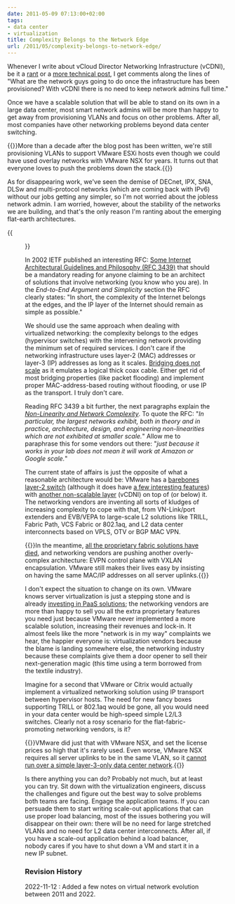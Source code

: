 ```yaml
---
date: 2011-05-09 07:13:00+02:00
tags:
- data center
- virtualization
title: Complexity Belongs to the Network Edge
url: /2011/05/complexity-belongs-to-network-edge/
---
```

Whenever I write about vCloud Director Networking Infrastructure (vCDNI), be it a [rant](/2010/11/vcloud-director-hand-network-over-to/) or a [more technical post](/2011/04/vcloud-director-networking/), I get comments along the lines of "What are the network guys going to do once the infrastructure has been provisioned? With vCDNI there is no need to keep network admins full time."

Once we have a scalable solution that will be able to stand on its own in a large data center, most smart network admins will be more than happy to get away from provisioning VLANs and focus on other problems. After all, most companies have other networking problems beyond data center switching.
<!--more-->
{{<note update>}}More than a decade after the blog post has been written, we're still provisioning VLANs to support VMware ESXi hosts even though we could have used overlay networks with VMware NSX for years. It turns out that everyone loves to push the problems down the stack.{{</note>}}

As for disappearing work, we've seen the demise of DECnet, IPX, SNA, DLSw and multi-protocol networks (which are coming back with IPv6) without our jobs getting any simpler, so I'm not worried about the jobless network admin. I am worried, however, about the stability of the networks we are building, and that's the only reason I'm ranting about the emerging flat-earth architectures.

{{<figure src="http://upload.wikimedia.org/wikipedia/commons/thumb/0/06/Universum.jpg/600px-Universum.jpg" caption="Middle Ages view of flat earth. Not much has changed in the meantime (via [Wikimedia Commons](http://commons.wikimedia.org/wiki/File:Universum.jpg))">}}

In 2002 IETF published an interesting RFC: [Some Internet Architectural Guidelines and Philosophy (RFC 3439)](http://tools.ietf.org/html/rfc3439) that should be a mandatory reading for anyone claiming to be an architect of solutions that involve networking (you know who you are). In the *End-to-End Argument and Simplicity* section the RFC clearly states: "In short, the complexity of the Internet belongs at the edges, and the IP layer of the Internet should remain as simple as possible."

We should use the same approach when dealing with virtualized networking: the complexity belongs to the edges (hypervisor switches) with the intervening network providing the minimum set of required services. I don't care if the networking infrastructure uses layer-2 (MAC) addresses or layer-3 (IP) addresses as long as it scales. [Bridging does not scale](/2010/07/bridging-and-routing-is-there/) as it emulates a logical thick coax cable. Either get rid of most bridging properties (like packet flooding) and implement proper MAC-address-based routing without flooding, or use IP as the transport. I truly don't care.

Reading RFC 3439 a bit further, the next paragraphs explain the [*Non-Linearity and Network Complexity*](http://tools.ietf.org/html/rfc3439#section-2.2). To quote the RFC: "_In particular, the largest networks exhibit, both in theory and in practice, architecture, design, and engineering non-linearities which are not exhibited at smaller scale._" Allow me to paraphrase this for some vendors out there: "_just because it works in your lab does not mean it will work at Amazon or Google scale._"

The current state of affairs is just the opposite of what a reasonable architecture would be: VMware has a [barebones layer-2 switch](/2019/10/the-cost-of-disruptiveness-and/) (although it does have [a few interesting features](/2010/11/vmware-virtual-switch-no-need-for-stp/)) with [another non-scalable layer](/2011/04/vcloud-director-networking/) (vCDNI) on top of (or below) it. The networking vendors are inventing all sorts of kludges of increasing complexity to cope with that, from VN-Link/port extenders and EVB/VEPA to large-scale L2 solutions like TRILL, Fabric Path, VCS Fabric or 802.1aq, and L2 data center interconnects based on VPLS, OTV or BGP MAC VPN.

{{<note update>}}In the meantime, [all the proprietary fabric solutions have died](/2022/05/cisco-fabric-path-and-friends/), and networking vendors are pushing another overly-complex architecture: EVPN control plane with VXLAN encapsulation. VMware still makes their lives easy by insisting on having the same MAC/IP addresses on all server uplinks.{{</note>}}

I don't expect the situation to change on its own. VMware knows server virtualization is just a stepping stone and is already [investing in PaaS solutions](http://www.cloudfoundry.com/); the networking vendors are more than happy to sell you all the extra proprietary features you need just because VMware never implemented a more scalable solution, increasing their revenues and lock-in. It almost feels like the more "network is in my way" complaints we hear, the happier everyone is: virtualization vendors because the blame is landing somewhere else, the networking industry because these complaints give them a door opener to sell their next-generation magic (this time using a term borrowed from the textile industry).

Imagine for a second that VMware or Citrix would actually implement a virtualized networking solution using IP transport between hypervisor hosts. The need for new fancy boxes supporting TRILL or 802.1aq would be gone, all you would need in your data center would be high-speed simple L2/L3 switches. Clearly not a rosy scenario for the flat-fabric-promoting networking vendors, is it?

{{<note update>}}VMware did just that with VMware NSX, and set the license prices so high that it's rarely used. Even worse, VMware NSX requires all server uplinks to be in the same VLAN, so it [cannot run over a simple layer-3-only data center network](/2020/02/do-we-need-complex-data-center-switches/).{{</note>}}

Is there anything you can do? Probably not much, but at least you can try. Sit down with the virtualization engineers, discuss the challenges and figure out the best way to solve problems both teams are facing. Engage the application teams. If you can persuade them to start writing scale-out applications that can use proper load balancing, most of the issues bothering you will disappear on their own: there will be no need for large stretched VLANs and no need for L2 data center interconnects. After all, if you have a scale-out application behind a load balancer, nobody cares if you have to shut down a VM and start it in a new IP subnet.

### Revision History

2022-11-12
: Added a few notes on virtual network evolution between 2011 and 2022.

